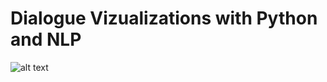 # Dialogue Vizualizations with Python and NLP


![alt text](https://github.com/mckolu/DialogViz/blob/main/Picture1.png)

